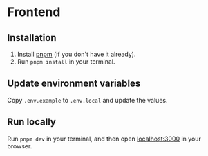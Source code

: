 # Frontend

## Installation

1. Install [pnpm](https://pnpm.js.org/en/installation) (if you don't have it already).
2. Run `pnpm install` in your terminal.

## Update environment variables

Copy `.env.example` to `.env.local` and update the values.

## Run locally

Run `pnpm dev` in your terminal, and then open [localhost:3000](http://localhost:3000) in your browser.
